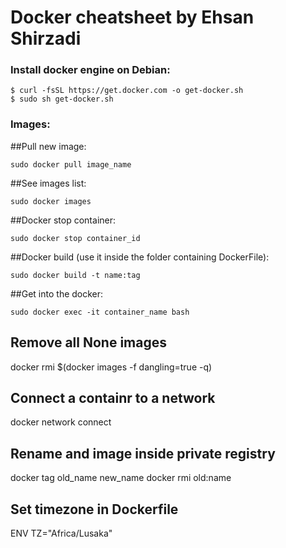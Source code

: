 # Docker cheatsheet by Ehsan Shirzadi

### Install docker engine on Debian:
```
$ curl -fsSL https://get.docker.com -o get-docker.sh
$ sudo sh get-docker.sh
```

### Images:
##Pull new image:
```
sudo docker pull image_name
```

##See images list:
```
sudo docker images
```

##Docker stop container:
```
sudo docker stop container_id
```

##Docker build (use it inside the folder containing DockerFile):
```
sudo docker build -t name:tag
```

##Get into the docker:
```
sudo docker exec -it container_name bash
```
## Remove all None images
docker rmi $(docker images -f dangling=true -q)

## Connect a containr to a network
docker network connect <network> <container>

## Rename and image inside private registry
docker tag old_name new_name
docker rmi old:name

## Set timezone in Dockerfile
ENV TZ="Africa/Lusaka"
